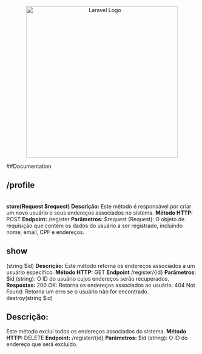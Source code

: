 <p align="center"><a href="https://laravel.com" target="_blank"><img src="https://raw.githubusercontent.com/laravel/art/master/logo-lockup/5%20SVG/2%20CMYK/1%20Full%20Color/laravel-logolockup-cmyk-red.svg" width="400" alt="Laravel Logo"></a></p>

##Documentation

<h2>/profile</h2></br>
<b>store(Request $request)</b>
<b>Descrição:</b> Este método é responsável por criar um novo usuário e seus endereços associados no sistema.
<b>Método HTTP:</b> POST
<b>Endpoint:</b> /register
<b>Parâmetros:</b> $request (Request): O objeto de requisição que contém os dados do usuário a ser registrado, incluindo nome, email, CPF e endereços.
<br>
<h2>show</h2>(string $id)
<b>Descrição:</b> Este método retorna os endereços associados a um usuário específico.
<b>Método HTTP:</b> GET
<b>Endpoint</b> /register/{id}
<b>Parâmetros:</b> $id (string): O ID do usuário cujos endereços serão recuperados.
<b>Respostas:</b>
200 OK: Retorna os endereços associados ao usuário.
404 Not Found: Retorna um erro se o usuário não for encontrado.
<br>
destroy(string $id)
<h2>Descrição:</h2> Este método exclui todos os endereços associados do sistema.
<b>Método HTTP:</b> DELETE
<b>Endpoint:</b> /register/{id}
<b>Parâmetros:</b>
$id (string): O ID do endereço que será excluído.
